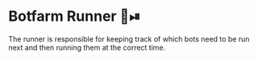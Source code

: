 # Botfarm Runner 🤖⏯

The runner is responsible for keeping track of which bots need to be run next and then running them at the correct time.